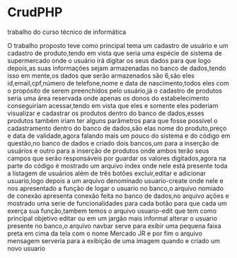 # CrudPHP
trabalho do curso técnico de informática

 O trabalho proposto teve como principal tema um cadastro de usuário e um cadastro de
 produto,tendo em vista que seria uma espécie de sistema de supermercado onde o
 usuário irá digitar os seus dados para que logo depois,as suas informações sejam
 armazenadas no banco de dados,tendo isso em mente,os dados que serão
 armazenados são 6,são eles id,email,cpf,número de telefone,nome e data de
 nascimento,todos eles com o propósito de serem preenchidos pelo usuário,já o
 cadastro de produtos seria uma área reservada onde apenas os donos do
 estabelecimento conseguiriam acessar,tendo em vista que eles e somente eles
 poderiam visualizar e cadastrar os produtos dentro do banco de dados,esses produtos
 também iriam ter alguns parâmetros para que fosse possível o cadastramento dentro
 do banco de dados,são elas nome do produto,preço e data de validade,agora falando
 mais um pouco do sistema e do código em questão,no banco de dados e criado dois
 bancos,um para a inserção de usuários e outro para a inserção de produtos onde
 ambos terão seus campos que serão responsáveis por guardar os valores
 digitados,agora na parte do código é mostrado um arquivo index onde nele está
 presente toda a listagem de usuários além de três botões excluir,editar e adicionar
 usuario,logo depois a um arquivo denominado usuario-create onde nele e nos
 apresentado a função de logar o usuario no banco,o arquivo nomiado de conexão
 apresenta conexão feita no banco de dados,no arquivo ações e mostrado uma serie de
 funcionalidades para cada botão para que cada um exerça sua função,tambem temos o
 arquivo usuario-edit que tem como principal objetivo editar ou em um jargão mais
 informal alterar o usuario presente no banco,o arquivo navbar serve para exibir uma
 pequena faixa preta em cima da tela com o nome Mercado JR e por fim o arquivo
 mensagem serveria para a exibição de uma imagem quando e criado um novo usuario

